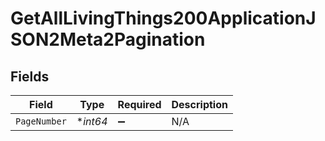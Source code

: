 # GetAllLivingThings200ApplicationJSON2Meta2Pagination


## Fields

| Field              | Type               | Required           | Description        |
| ------------------ | ------------------ | ------------------ | ------------------ |
| `PageNumber`       | **int64*           | :heavy_minus_sign: | N/A                |